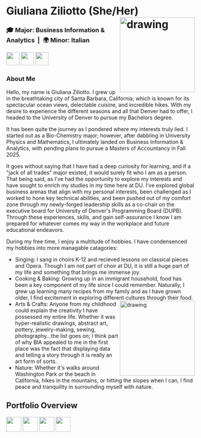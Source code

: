 # Giuliana Ziliotto (She/Her) <img src="https://github.com/gziliotto12/gziliotto12/blob/main/Assets/Images/headshot2.JPG" alt="drawing" width="200" align = "right"/>
### 🎓 Major: Business Information & Analytics &nbsp;|&nbsp; 🌍 Minor: Italian</span></strong>
[<img src= "https://img.shields.io/badge/📧-EMAIL-b2ebf2.svg?style=for-the-badge" height="35"/>](mailto:gziliot@gmail.com)
[<img src= "https://img.shields.io/badge/🔗-LINKEDIN-b2ebf2.svg?style=for-the-badge" height="35"/>](https://www.linkedin.com/in/giulianaziliotto/)
[<img src= "https://img.shields.io/badge/👤-RESUME-b2ebf2.svg?style=for-the-badge" height="35"/>](Assets/Documents/resume_4.29.25.pdf)

### About Me
Hello, my name is Giuliana Ziliotto. I grew up in the breathtaking city of Santa Barbara, California; which is known for its spectacular ocean views, delectable cuisine, and incredible hikes. With my desire to experience the different seasons and all that Denver had to offer, I headed to the University of Denver to pursue my Bachelors degree. 

It has been quite the journey as I pondered where my interests truly lied. I started out as a Bio-Chemistry major; however, after dabbling in University Physics and Mathematics, I ultimately landed on Business Information & Analytics, with pending plans to pursue a Masters of Accountancy in Fall 2025. 

It goes without saying that I have had a deep curiosity for learning, and if a "jack of all trades" major existed, it would surely fit who I am as a person. That being said, as I've had the opportunity to explore my interests and have sought to enrich my studies in my time here at DU. I've explored global business arenas that align with my personal interests, been challenged as I worked to hone key technical abilities, and been pushed out of my comfort zone through my newly-forged leadership skills as a co-chair on the executive board for University of Denver's Programming Board (DUPB). Through these experiences, skills, and gain self-assurance I know I am prepared for whatever comes my way in the workplace and future educational endeavors.

During my free time, I enjoy a multitude of hobbies. I have condensenced my hobbies into more managable catagories:

- Singing: I sang in choirs K-12 and recieved lessons on classical pieces and Opera. Though I am not part of choir at DU, it is still a huge part of my life and something that brings me immense joy.
- Cooking & Baking: Growing up in an immigrant household, food has been a key component of my life since I could remember. Naturally, I grew up learning many recipes from my family and as I have grown older, I find excitement in exploring different cultures through their food. <img src= "https://github.com/gziliotto12/gziliotto12/blob/main/Assets/Images/baking.png" alt="drawing" width="200" align = "right"/>
- Arts & Crafts: Anyone from my childhood could explain the creativity I have possessed my entire life. Whether it was hyper-realistic drawings, abstract art, pottery, jewelry-making, sewing, photography...the list goes on; I think part of why BIA appealed to me in the first place was the fact that displaying data and telling a story through it is really an art form of sorts. 
- Nature: Whether it's walks around Washington Park or the beach in California, hikes in the mountains, or hitting the slopes when I can, I find peace and tranquility in surrounding myself with nature.

## Portfolio Overview
[<img src= "https://img.shields.io/badge/TECHNICAL%20SKILLS-dc7633.svg" height="40"/>](TechnicalSkills)
[<img src= "https://img.shields.io/badge/GLOBAL%20EXPERIENCE-afb42b.svg" height="40"/>](GlobalExperience)
[<img src= "https://img.shields.io/badge/LEADERSHIP-2471a3.svg" height="40"/>](Leadership)
[<img src= "https://img.shields.io/badge/ETHICS-a569bd.svg" height="40"/>](Ethics)

<a name="links"></a>





